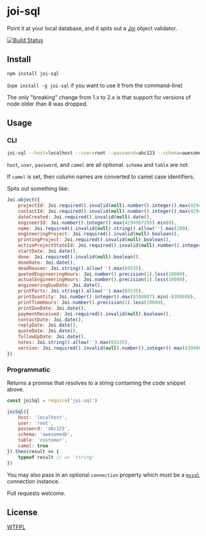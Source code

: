 # joi-sql

Point it at your local database, and it spits out a [Joi](https://github.com/hapijs/joi) object validator.

[![Build Status](https://travis-ci.org/TehShrike/joi-sql.svg?branch=master)](https://travis-ci.org/TehShrike/joi-sql)

## Install

```sh
npm install joi-sql
```

(`npm install -g joi-sql` if you want to use it from the command-line)

The only "breaking" change from 1.x to 2.x is that support for versions of node older than 8 was dropped.

## Usage

### CLI

```sh
joi-sql --host=localhost --user=root --password=abc123 --schema=awesomedb --table=customer --camel
```

`host`, `user`, `password`, and `camel` are all optional.  `schema` and `table` are not.

If `camel` is set, then column names are converted to camel case identifiers.

Spits out something like:

```js
Joi.object({
	projectId: Joi.required().invalid(null).number().integer().max(4294967295).min(0),
	contactId: Joi.required().invalid(null).number().integer().max(4294967295).min(0),
	dateCreated: Joi.required().invalid(null).date(),
	engineerId: Joi.number().integer().max(4294967295).min(0),
	name: Joi.required().invalid(null).string().allow('').max(200),
	engineeringProject: Joi.required().invalid(null).boolean(),
	printingProject: Joi.required().invalid(null).boolean(),
	activeProjectStateId: Joi.required().invalid(null).number().integer().max(4294967295).min(0),
	startDate: Joi.date(),
	done: Joi.required().invalid(null).boolean(),
	doneDate: Joi.date(),
	deadReason: Joi.string().allow('').max(65535),
	quotedEngineeringHours: Joi.number().precision(1).less(10000),
	actualEngineeringHours: Joi.number().precision(1).less(10000),
	engineeringDueDate: Joi.date(),
	printParts: Joi.string().allow('').max(65535),
	printQuantity: Joi.number().integer().max(8388607).min(-8388608),
	printTimeHours: Joi.number().precision(1).less(10000),
	printDueDate: Joi.date(),
	paymentReceived: Joi.required().invalid(null).boolean(),
	contactDate: Joi.date(),
	replyDate: Joi.date(),
	quoteDate: Joi.date(),
	followUpDate: Joi.date(),
	notes: Joi.string().allow('').max(65535),
	version: Joi.required().invalid(null).number().integer().max(4294967295).min(0)
})
```

### Programmatic

Returns a promise that resolves to a string containing the code snippet above.

```js
const joiSql = require('joi-sql')

joiSql({
    host: 'localhost',
    user: 'root',
    password: 'abc123',
    schema: 'awesomedb',
    table: 'customer',
    camel: true
}).then(result => {
	typeof result // => 'string'
})
```

You may also pass in an optional `connection` property which must be a [`mysql`](https://github.com/mysqljs/mysql) connection instance.

Pull requests welcome.

## License

[WTFPL](http://wtfpl2.com/)
